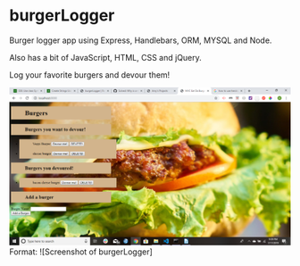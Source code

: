 # burgerLogger

Burger logger app using Express, Handlebars, ORM,  MYSQL and Node.

Also has a bit of JavaScript, HTML, CSS and jQuery.

Log your favorite burgers and devour them!

![burgerLogger](/public/images/burgerLogger.png)
Format: ![Screenshot of burgerLogger]
